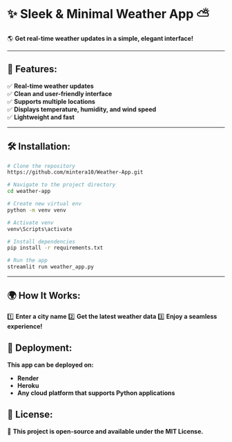 # ✨ **Sleek & Minimal Weather App** ⛅  

🌎 **Get real-time weather updates in a simple, elegant interface!**  

---

## 🌟 **Features:**  
✅ **Real-time weather updates**  
✅ **Clean and user-friendly interface**  
✅ **Supports multiple locations**  
✅ **Displays temperature, humidity, and wind speed**  
✅ **Lightweight and fast**  

---

## 🛠️ **Installation:**  

```sh
# Clone the repository
https://github.com/mintera10/Weather-App.git

# Navigate to the project directory
cd weather-app

# Create new virtual env
python -m venv venv

# Activate venv
venv\Scripts\activate

# Install dependencies
pip install -r requirements.txt

# Run the app
streamlit run weather_app.py
```

---

## 🌍 **How It Works:**
1️⃣ **Enter a city name**
2️⃣ **Get the latest weather data**
3️⃣ **Enjoy a seamless experience!**



## 🚀 **Deployment:**
**This app can be deployed on:**
- **Render**
- **Heroku**
- **Any cloud platform that supports Python applications**



## 📝 **License:**
📜 **This project is open-source and available under the MIT License.**

